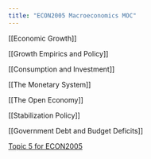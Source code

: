 ```yaml
---
title: "ECON2005 Macroeconomics MOC"
---
```


[[Economic Growth]]

[[Growth Empirics and Policy]]

[[Consumption and Investment]]

[[The Monetary System]]

[[The Open Economy]]

[[Stabilization Policy]]

[[Government Debt and Budget Deficits]]

[Topic 5 for ECON2005](Topic%205%20for%20ECON2005.md)


